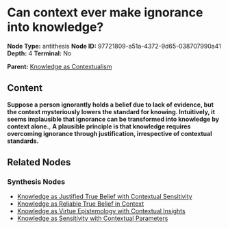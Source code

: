 # Can context ever make ignorance into knowledge?

**Node Type:** antithesis
**Node ID:** 97721809-a51a-4372-9d65-038707990a41
**Depth:** 4
**Terminal:** No

**Parent:** [Knowledge as Contextualism](knowledge-as-contextualism-synthesis-e14ae2ca-df3a-4daa-8811-20a57e41049c.md)

## Content

**Suppose a person ignorantly holds a belief due to lack of evidence, but the context mysteriously lowers the standard for knowing. Intuitively, it seems implausible that ignorance can be transformed into knowledge by context alone.**, **A plausible principle is that knowledge requires overcoming ignorance through justification, irrespective of contextual standards.**

## Related Nodes

### Synthesis Nodes

- [Knowledge as Justified True Belief with Contextual Sensitivity](knowledge-as-justified-true-belief-with-contextual-sensitivity-synthesis-102f9c87-dcdf-4981-842c-60291916eeca.md)
- [Knowledge as Reliable True Belief in Context](knowledge-as-reliable-true-belief-in-context-synthesis-53f85f6f-a80a-46c6-8b41-5c775d527a1f.md)
- [Knowledge as Virtue Epistemology with Contextual Insights](knowledge-as-virtue-epistemology-with-contextual-insights-synthesis-3c762c0d-6642-4188-80cf-678d3737ad61.md)
- [Knowledge as Sensitivity with Contextual Parameters](knowledge-as-sensitivity-with-contextual-parameters-synthesis-fe6dc943-ab00-4033-8993-85a181f7df5b.md)
